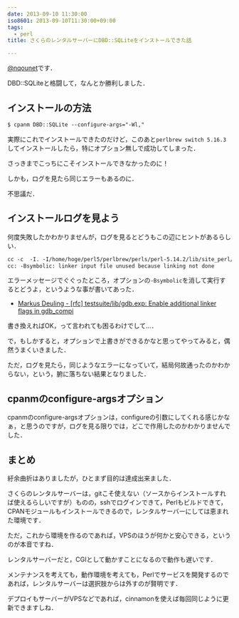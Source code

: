 ```yaml
---
date: 2013-09-10 11:30:00
iso8601: 2013-09-10T11:30:00+09:00
tags:
  - perl
title: さくらのレンタルサーバーにDBD::SQLiteをインストールできた話

---
```


<p><a href="https://twitter.com/nqounet">@nqounet</a>です．</p>

<p>DBD::SQLiteと格闘して，なんとか勝利しました．</p>

<h2>インストールの方法</h2>

```default
$ cpanm DBD::SQLite --configure-args="-Wl,"
```

<p>実際にこれでインストールできたのだけど，このあと<code>perlbrew switch 5.16.3</code>してインストールしたら，特にオプション無しで成功してしまった．</p>

<p>さっきまでこっちにこそインストールできなかったのに！</p>

<p>しかも，ログを見たら同じエラーもあるのに．</p>

<p>不思議だ．</p>

<h2>インストールログを見よう</h2>

<p>何度失敗したかわかりませんが，ログを見るとどうもこの辺にヒントがあるらしい．</p>

```default
cc -c  -I. -I/home/hoge/perl5/perlbrew/perls/perl-5.14.2/lib/site_perl/5.14.2/i386-freebsd/auto/DBI  -DHAS_FPSETMASK -DHAS_FLOATINGPOINT_H -fno-strict-aliasing -pipe -fstack-protector -I/usr/local/include -Wl,-Bsymbolic -O -O2    -DVERSION=\"1.40\"  -DXS_VERSION=\"1.40\" -DPIC -fPIC "-I/home/hoge/perl5/perlbrew/perls/perl-5.14.2/lib/5.14.2/i386-freebsd/CORE"  -DSQLITE_ENABLE_FTS4 -DSQLITE_ENABLE_FTS3_PARENTHESIS -DSQLITE_ENABLE_RTREE -DSQLITE_ENABLE_COLUMN_METADATA -DSQLITE_ENABLE_STAT3 -DNDEBUG=1 -DHAVE_USLEEP=1 -DTHREADSAFE=0 -D_XOPEN_SOURCE SQLite.c
cc: -Bsymbolic: linker input file unused because linking not done
```

<p>エラーメッセージでぐぐったところ，オプションの<code>-Bsymbolic</code>を消して実行するとどうよ，というような事が書いてあった．</p>

<ul>
<li><a href="http://sourceware.org/ml/gdb-patches/2007-05/msg00271.html">Markus Deuling - [rfc] testsuite/lib/gdb.exp: Enable additional linker flags in gdb_compi</a></li>
</ul>

<p>書き換えればOK，って言われても困るわけでして…．</p>

<p>で，もしかすると，オプションで上書きができるかなと思ってやってみると，偶然うまくいきました．</p>

<p>ただ，ログを見たら，同じようなエラーになっていて，結局何故通ったのかわからない，という，腑に落ちない結果となりました．</p>

<h2>cpanmのconfigure-argsオプション</h2>

<p>cpanmのconfigure-argsオプションは，configureの引数にしてくれる感じかなぁ，と思うのですが，ログを見る限りでは，どこで作用したのかわかりませんでした．</p>

<h2>まとめ</h2>

<p>紆余曲折はありましたが，ひとまず目的は達成出来ました．</p>

<p>さくらのレンタルサーバーは，gitこそ使えない（ソースからインストールすれば使えるらしいですが）ものの，sshでログインできて，Perlもビルドできて，CPANモジュールもインストールできるので，レンタルサーバーにしては恵まれた環境です．</p>

<p>ただ，これから環境を作るのであれば，VPSのほうが何かと安心できる，というのが本音ですね．</p>

<p>レンタルサーバーだと，CGIとして動かすことになるので動作も遅いです．</p>

<p>メンテナンスを考えても，動作環境を考えても，Perlでサービスを開発するのであれば，レンタルサーバーは選択肢からは外すのが賢明です．</p>

<p>デプロイもサーバーがVPSなどであれば，cinnamonを使えば毎回同じように更新できますしね．</p>
    	